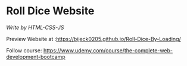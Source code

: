 <h1>Roll Dice Website</h1>
    <p><em>Write by HTML-CSS-JS</em></p>
    <p>Preview Website at :<a href="https://bijeck0205.github.io/Roll-Dice-By-Loading/">https://bijeck0205.github.io/Roll-Dice-By-Loading/</a></p>
    <p>Follow course: <a href="https://www.udemy.com/course/the-complete-web-development-bootcamp">https://www.udemy.com/course/the-complete-web-development-bootcamp</a></p>
  
